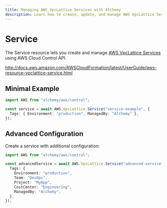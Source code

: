 ```yaml
---
title: Managing AWS VpcLattice Services with Alchemy
description: Learn how to create, update, and manage AWS VpcLattice Services using Alchemy Cloud Control.
---
```


# Service

The Service resource lets you create and manage [AWS VpcLattice Services](https://docs.aws.amazon.com/vpclattice/latest/userguide/) using AWS Cloud Control API.

http://docs.aws.amazon.com/AWSCloudFormation/latest/UserGuide/aws-resource-vpclattice-service.html

## Minimal Example

```ts
import AWS from "alchemy/aws/control";

const service = await AWS.VpcLattice.Service("service-example", {
  Tags: { Environment: "production", ManagedBy: "Alchemy" },
});
```

## Advanced Configuration

Create a service with additional configuration:

```ts
import AWS from "alchemy/aws/control";

const advancedService = await AWS.VpcLattice.Service("advanced-service", {
  Tags: {
    Environment: "production",
    Team: "DevOps",
    Project: "MyApp",
    CostCenter: "Engineering",
    ManagedBy: "Alchemy",
  },
});
```


